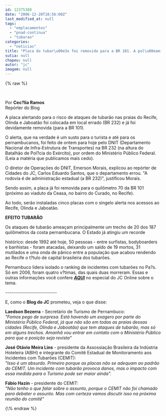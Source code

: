 ```yaml
---
id: 12375388
date: "2006-12-28T18:56:00Z"
last_modified_at: null
tags:
  - "emplacamentos"
  - "pnad-continua"
  - "tubarao"
categories:
  - "noticias"
title: "Placa do tubar\u00e3o foi removida para a BR 101. A pol\u00eamica continua!"
sutia: null
chapeu: null
autor: "jc"
imagem: null
---
```

{\% raw %}
<p>&nbsp;<br /></p>
<p>Por <strong>Cec?lia Ramos</strong><br />Rep&oacute;rter do Blog</p>
<p>A&nbsp;placa alertando para o risco de ataques de tubar&atilde;o nas praias do Recife, Olinda e Jaboat&atilde;o foi colocada em local errado (BR 232) e j&aacute; foi devidamente removida (para a BR 101).</p>
<p>O alerta, que na verdade &eacute; um susto para o turista e at&eacute; para os pernambucanos, foi feito de ontem para hoje&nbsp;pelo DNIT (Departamento Nacional de Infra-Estrutura de Transportes)&nbsp;na&nbsp;BR 232 (na altura do Batalh&atilde;o de Pol?cia do Ex&eacute;rcito), por ordem do Minist&eacute;rio P&uacute;blico Federal. (Leia a mat&eacute;ria que publicamos mais cedo).</p>
<p>O&nbsp;diretor de Opera&ccedil;&otilde;es do DNIT, Emerson Morais,&nbsp;explicou ao rep&oacute;rter de Cidades do JC, Carlos Eduardo Santos, que o departamento errou.&nbsp;"A rodovia &eacute; de administra&ccedil;&atilde;o estadual (a BR 232)", justificou Morais.</p>
<p>Sendo assim,&nbsp;a placa j&aacute; foi removida para o&nbsp;quil&ocirc;metro 70 da BR 101 (pr&oacute;ximo ao viaduto da Ceasa, no bairro do Curado, no Recife).</p>
<p>Ao todo, ser&atilde;o instaladas cinco placas com o singelo alerta nos acessos ao Recife, Olinda e Jaboat&atilde;o.</p>
<p><strong>EFEITO TUBAR&Atilde;O</strong></p>
<p>Os ataques de tubar&atilde;o&nbsp;amea&ccedil;am principalmente um trecho de 20 dos 187 quil&ocirc;metros da costa pernambucana. O Estado&nbsp;j&aacute; atingiu um recorde</p>
<p>hist&oacute;rico: desde 1992 at&eacute; hoje, 50 pessoas - entre surfistas, bodyboarders e banhistas - foram atacadas, deixando um saldo de 19 mortos, 31 mutilados e uma onda de p&acirc;nico entre a popula&ccedil;&atilde;o que acabou rendendo ao Recife o t?tulo de capital brasileira dos tubar&otilde;es.</p>
<p>Pernambuco lidera isolado o ranking de incidentes com tubar&otilde;es no Pa?s. S&oacute; em 2006, foram quatro v?timas, das quais duas morreram. Essas e outras informa&ccedil;&otilde;es voc&ecirc; confere <a href="http://fivenews.sjcc.com.br/" target="_blank" rel="noopener noreferrer"><strong><em>AQUI</em></strong></a> no especial do JC Online sobre o tema.</p>
<p>--------------------------&nbsp;</p>
<p>E, como o <strong>Blog do JC</strong> prometeu, veja&nbsp;o que disse:&nbsp;</p>
<p><strong>Laedson Bezerra</strong> - Secret&aacute;rio de Turismo de Pernambuco:<br /><em>"Fomos pego de surpresa. Est&aacute; havendo um exagero por parte do Minist&eacute;rio P&uacute;blico Federal, j&aacute; que n&atilde;o s&atilde;o em todas as praias dessas cidades (Recife, Olinda e Jaboat&atilde;o)&nbsp;que tem ataques de tubar&atilde;o, mas s&oacute; em alguns trechos. Amanh&atilde; vou entrar em contato com o Minist&eacute;rio P&uacute;blico para&nbsp;que a&nbsp;posi&ccedil;&atilde;o seja revista"</em></p>
<p><strong>Jos&eacute; Ot&aacute;vio Meira Lins</strong> - presidente da Assossia&ccedil;&atilde;o Brasileira da Ind&uacute;stria Hoteleira (ABIH) e integrante do Comit&ecirc; Estadual de Monitoramento aos Incidentes com Tubar&otilde;es (CEMIT):<br /><em>"Isso &eacute; um absurdo. Primeiro porque as placas n&atilde;o se adequam ao padr&atilde;o do CEMIT. Um incidente com tubar&atilde;o provoca danos, mas o impacto com essa medida para o Turismo pode ser maior ainda".</em></p>
<p><strong>F&aacute;bio Hazin</strong> - presidente do CEMIT:<br /><em>"N&atilde;o tenho o que falar sobre o assunto, porque o CEMIT n&atilde;o foi chamado para debater o assunto. Mas com certeza vamos discutir isso na pr&oacute;xima reuni&atilde;o do comit&ecirc;"</em></p>
{\% endraw %}